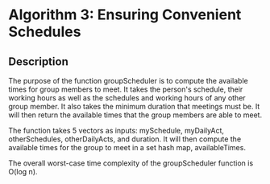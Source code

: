 # Algorithm 3: Ensuring Convenient Schedules

## Description

The purpose of the function groupScheduler is to compute the available times for group members to meet. It takes the person's schedule, their working hours as well as the schedules and working hours of any other group member. It also takes the minimum duration that meetings must be. It will then return the available times that the group members are able to meet.

The function takes 5 vectors as inputs: mySchedule, myDailyAct, otherSchedules, otherDailyActs, and duration. It will then compute the available times for the group to meet in a set hash map, availableTimes. 

The overall worst-case time complexity of the groupScheduler function is O(log n). 